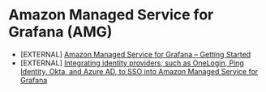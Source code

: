 # Amazon Managed Service for Grafana (AMG)


- [EXTERNAL] [Amazon Managed Service for Grafana – Getting Started](https://aws.amazon.com/blogs/mt/amazon-managed-grafana-getting-started/)
- [EXTERNAL] [Integrating identity providers, such as OneLogin, Ping Identity, Okta, and Azure AD, to SSO into Amazon Managed Service for Grafana](https://aws.amazon.com/blogs/opensource/integrating-identity-providers-such-as-onelogin-ping-identity-okta-and-azure-ad-to-sso-into-aws-managed-service-for-grafana/)
